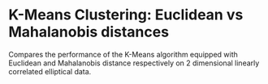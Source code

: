# K-Means Clustering: Euclidean vs Mahalanobis distances
Compares the performance of the K-Means algorithm equipped with Euclidean and Mahalanobis distance respectively on 2 dimensional linearly correlated elliptical data.

